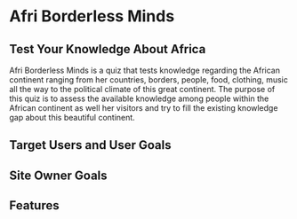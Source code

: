 # Afri Borderless Minds
## Test Your Knowledge About Africa
Afri Borderless Minds is a quiz that tests knowledge regarding the African continent ranging from her countries, borders, people, food, clothing, music all the way to the political climate of this great continent. The purpose of this quiz is to assess the available knowledge among people within the African continent as well her visitors and try to fill the existing knowledge gap about this beautiful continent.

## Target Users and User Goals
## Site Owner Goals

## Features
